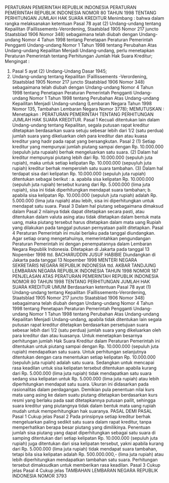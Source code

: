  PERATURAN PEMERINTAH REPUBLIK INDONESIA PERATURAN PEMERINTAH REPUBLIK INDONESIA NOMOR 80 TAHUN 1998 TENTANG PERHITUNGAN JUMLAH HAK SUARA KREDITUR
Menimbang :
 bahwa dalam rangka melaksanakan ketentuan Pasal 78 ayat (2) Undang-undang tentang Kepailitan (Faillissements-Verordening, Staatsblad 1905 Nomor 217 juncto Staatsblad 1906 Nomor 348) sebagaimana telah diubah dengan Undang-undang Nomor 4 Tahun 1998 tentang Penetapan Peraturan Pemerintah Pengganti Undang-undang Nomor 1 Tahun 1998 tentang Perubahan Atas Undang-undang Kepailitan Menjadi Undang-undang, perlu menetapkan Peraturan Pemerintah tentang Perhitungan Jumlah Hak Suara Kreditur;
Mengingat :

1. Pasal 5 ayat (2) Undang-Undang Dasar 1945;
2. Undang-undang tentang Kepailitan (Faillissements -Verordening, Staatsblad 1905 Nomor 217 juncto Staatsblad 1906 Nomor 348) sebagaimana telah diubah dengan Undang-undang Nomor 4 Tahun 1998 tentang Penetapan Peraturan Pemerintah Pengganti Undang-undang Nomor 1 Tahun 1998 tentang Perubahan Atas Undang-undang Kepailitan Menjadi Undang-undang (Lembaran Negara Tahun 1998 Nomor 135, Tambahan Lembaran Negara Nomor 3778);
MEMUTUSKAN :
 Menetapkan : PERATURAN PEMERINTAH TENTANG PERHITUNGAN JUMLAH HAK SUARA KREDITUR.
Pasal 1
Kecuali ditentukan lain dalam Undang-undang tentang Kepailitan, segala putusan rapat kreditur ditetapkan berdasarkan suara setuju sebesar lebih dari 1/2 (satu perdua) jumlah suara yang dikeluarkan oleh para kreditur dan atau kuasa kreditur yang hadir pada rapat yang bersangkutan.
Pasal 2
(1) Setiap kreditur yang mempunyai jumlah piutang sampai dengan Rp.
10.000.000 (sepuluh juta rupaiah) berhak mengeluarkan satu suara.
(2) Dalam hal kreditur mempunyai piutang lebih dari Rp. 10.000.000 (sepuluh juta rupiah), maka untuk setiap kelipatan Rp. 10.000.000 (sepuyluh juta rupiah) kreditur berhak memperoleh satu suara tambahan.
(3) Dalam hal terdapat sisa dari kelipatan Rp. 10.000.000 (sepuluh juta rupiah) ditentukan sebagai berikut :
a. apabila sisa kelipatan Rp. 10.000.000 (sepuluh juta rupiah) tersebut kurang dari Rp. 5.000.000 (lima juta rupiah), sisa ini tidak diperhitungkan mendapat suara tambahan;
b. apabila sisa kelipatan Rp. 10.000.000 (sepuluh juta rupiah) adalah Rp.
5.000.000 (lima juta rupiah) atau lebih, sisa ini diperhitungkan untuk mendapat satu suara.
Pasal 3
Dalam hal piutang sebagaimana dimaksud dalam Pasal 2 nilainya tidak dapat ditetapkan secara pasti, atau ditentukan dalam valuta asing atau tidak ditetapkan dalam bentuk mata uang, maka piutang tersebut harus ditetapkan dalam mata uang Rupiah yang dilakukan pada tanggal putusan pernyataan pailit ditetapkan.
Pasal 4
Peraturan Pemerintah ini mulai berlaku pada tanggal diundangkan.
Agar setiap orang mengetahuinya, memerintahkan pengundangan Peraturan Pemerintah ini dengan penempatannya dalam Lembaran Negara Republik Indonesia. Ditetapkan di Jakarta pada tanggal 13 Nopember 1998 ttd. BACHARUDDIN JUSUF HABIBIE Diundangkan di Jakarta pada tanggal 13 Nopember 1998 MENTERI NEGARA SEKRETARIS NEGARA REPUBLIK INDONESIA ttd. AKBAR TANDJUNG LEMBARAN NEGARA REPUBLIK INDONESIA TAHUN 1998 NOMOR 187 PENJELASAN ATAS PERATURAN PEMERINTAH REPUBLIK INDONESIA NOMOR 80 TAHUN 1998 TENTANG PERHITUNGAN JUMLAH HAK SUARA KREDITUR UMUM Berdasarkan ketentuan Pasal 78 ayat (1) Undang-undang tentang Kepailitan (Faillissements-Verordening, Staatsblad 1905 Nomor 217 juncto Staatsblad 1906 Nomor 348) sebagaimana telah diubah dengan Undang-undang Nomor 4 Tahun 1998 tentang Penetapan Peraturan Pemerintah Pengganti Undang-undang Nomor 1 Tahun 1998 tentang Perubahan Atas Undang-undang Kepailitan Menjadi Undang-undang, apabila tidak ditentukan lain segala putusan rapat kreditur ditetapkan berdasarkan persetujuan suara sebesar lebih dari 1/2 (satu perdua) jumlah suara yang dikeluarkan oleh para kreditur dan atau kuasanya. Untuk menetapkan besarnya perhitungan jumlah Hak Suara Kreditur dalam Peraturan Pemerintah ini ditentukan untuk piutang sampai dengan Rp. 10.000.000 (sepuluh juta rupiah) mendapatkan satu suara. Untuk perhitungan selanjutnya ditentukan dengan cara menentukan setiap kelipatan Rp. 10.000.000 (sepuluh juta rupiah) adalah satu suara. Sedangkan untuk mencapai rasa keadilan untuk sisa kelipatan tersebut ditentukan apabila kurang dari Rp. 5.000.000 (lima juta rupiah) tidak mendapatkan satu suara sedang sisa kelipatan untuk Rp. 5.000.000 (lima juta rupiah) atau lebih diperhitungkan mendapat satu suara. Ukuran ini didasarkan pada rasionalitas dalam perdagangan. Demikian pula penentuan nilai kurs mata uang asing ke dalam suatu piutang ditetapkan berdasarkan kurs resmi yang berlaku pada saat ditetapkannya putusan pailit, sehingga suara kreditur yang piutangnya tidak dalam bentuk mata uang rupiah mudah untuk memperhitungkan hak suaranya. PASAL DEMI PASAL
Pasal 1
Cukup jelas
Pasal 2
Pada prinsipnya setiap kreditur berhak mengeluarkan paling sedikit satu suara dalam rapat kreditur, tanpa memperhatikan berapa besar piutang yang dimilikinya. Penentuan jumlah sisa piutang yang dapat diperhitungkan sebagai satu suara di samping ditentukan dari setiap kelipatan Rp. 10.000.000 (sepuluh juta rupiah) juga ditentukan dari sisa kelipatan tersebut, yakni apabila kurang dari Rp. 5.000.000 (lima juta rupiah) tidak mendapat suara tambahan, tetapi bila sisa kelipatan adalah Rp. 500.000.000,- (lima juta rupiah) atau lebih diperhitungkan mendapatkan tambahan satu suara. Perhitungan tersebut dimaksudkan untuk memberikan rasa keadilan.
Pasal 3
Cukup jelas
Pasal 4
Cukup jelas TAMBAHAN LEMBARAN NEGARA REPUBLIK INDONESIA NOMOR 3793